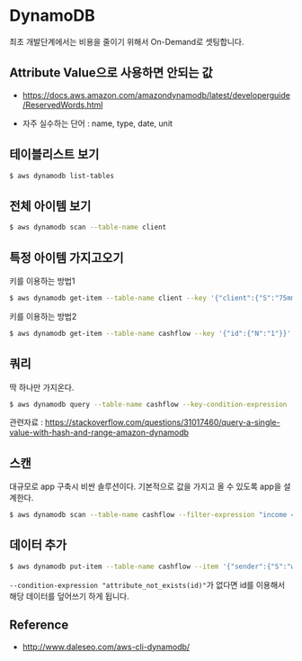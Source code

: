 # DynamoDB
최초 개발단계에서는 비용을 줄이기 위해서 On-Demand로 셋팅합니다.

## Attribute Value으로 사용하면 안되는 값
- https://docs.aws.amazon.com/amazondynamodb/latest/developerguide/ReservedWords.html

- 자주 실수하는 단어 : name, type, date, unit

## 테이블리스트 보기

```bash
$ aws dynamodb list-tables
```

## 전체 아이템 보기

```bash
$ aws dynamodb scan --table-name client
```

## 특정 아이템 가지고오기
키를 이용하는 방법1

```bash
$ aws dynamodb get-item --table-name client --key '{"client":{"S":"75mm-studio"}}'
```

키를 이용하는 방법2

```bash
$ aws dynamodb get-item --table-name cashflow --key '{"id":{"N":"1"}}'
```

## 쿼리
딱 하나만 가지온다.

```bash
$ aws dynamodb query --table-name cashflow --key-condition-expression 'id = :id' --expression-attribute-values '{":id": {"N":"1"}}'
```
관련자료 : https://stackoverflow.com/questions/31017460/query-a-single-value-with-hash-and-range-amazon-dynamodb


## 스캔
대규모로 app 구축시 비싼 솔루션이다.
기본적으로 값을 가지고 올 수 있도록 app을 설계한다.

```bash
$ aws dynamodb scan --table-name cashflow --filter-expression "income = :t" --expression-attribute-values '{":t":{"BOOL":true}}'
```

## 데이터 추가

```bash
$ aws dynamodb put-item --table-name cashflow --item '{"sender":{"S":"woong"},"writedate":{"S":"2018-08-01T13:00:00+09:00"},"cost":{"N":"10000"},"income":{"BOOL":true},"typ":{"S":"angel"},"monetaryunit":{"S":"₩"},"id":{"N":"16"},"tags":{"L":[{"S": "donation"}]}}' --condition-expression "attribute_not_exists(id)"
```

`--condition-expression "attribute_not_exists(id)"`가 없다면 id를 이용해서 해당 데이터를 덮어쓰기 하게 됩니다.



## Reference
- http://www.daleseo.com/aws-cli-dynamodb/